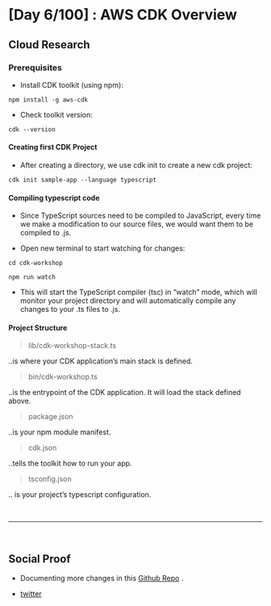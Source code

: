 # [Day 6/100] : AWS CDK Overview


## Cloud Research

### Prerequisites
- Install CDK toolkit (using npm):
```
npm install -g aws-cdk
```

- Check toolkit version:
```
cdk --version
```

#### Creating first CDK Project
- After creating a directory, we use cdk init to create a new cdk project:
```
cdk init sample-app --language typescript
```

#### Compiling typescript code
- Since TypeScript sources need to be compiled to JavaScript, every time we make a modification to our source files, we would want them to be compiled to .js.

- Open new terminal to start watching for changes:
```
cd cdk-workshop   
```

```
npm run watch
```
- This will start the TypeScript compiler (tsc) in “watch” mode, which will monitor your project directory and will automatically compile any changes to your .ts files to .js.

#### Project Structure
> lib/cdk-workshop-stack.ts

..is where your CDK application’s main stack is defined.

> bin/cdk-workshop.ts

..is the entrypoint of the CDK application. It will load the stack defined above.

> package.json

..is your npm module manifest.

> cdk.json

..tells the toolkit how to run your app.

> tsconfig.json

.. is your project’s typescript configuration.



</br>

---
</br>

## Social Proof
- Documenting more changes in this [Github Repo](https://github.com/shivanishingne/aws-cdk-workshop) .

- [twitter](https://twitter.com/ImperfectShishi/status/1341460488647929857)

